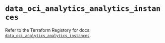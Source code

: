 # `data_oci_analytics_analytics_instances`

Refer to the Terraform Registory for docs: [`data_oci_analytics_analytics_instances`](https://registry.terraform.io/providers/oracle/oci/6.18.0/docs/data-sources/analytics_analytics_instances).

